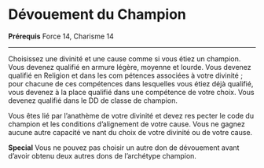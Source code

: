 # Dévouement du Champion

<p><strong>Prérequis</strong> Force 14, Charisme 14 </p>
<hr>
<p>Choisissez une divinité et une cause comme si vous étiez un champion. Vous devenez qualifié en armure légère, moyenne et lourde. Vous devenez qualifié en Religion et dans les com  pétences associées à votre divinité ; pour chacune de ces compétences dans lesquelles vous étiez déjà qualifié, vous devenez à la place qualifié dans une compétence de votre choix. Vous devenez qualifié dans le DD de classe de champion.</p>
<p>Vous êtes lié par l’anathème de votre divinité et devez res  pecter le code du champion et les conditions d’alignement de votre cause. Vous ne gagnez aucune autre capacité ve  nant du choix de votre divinité ou de votre cause.</p>
<p><strong>Special</strong> Vous ne pouvez pas choisir un autre don de dévouement avant d’avoir obtenu deux autres dons de l’archétype champion.</p>